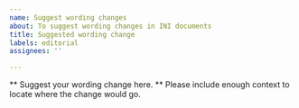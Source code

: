 ```yaml
---
name: Suggest wording changes
about: To suggest wording changes in INI documents
title: Suggested wording change
labels: editorial
assignees: ''

---
```


** Suggest your wording change here. **
Please include enough context to locate where the change would go.
